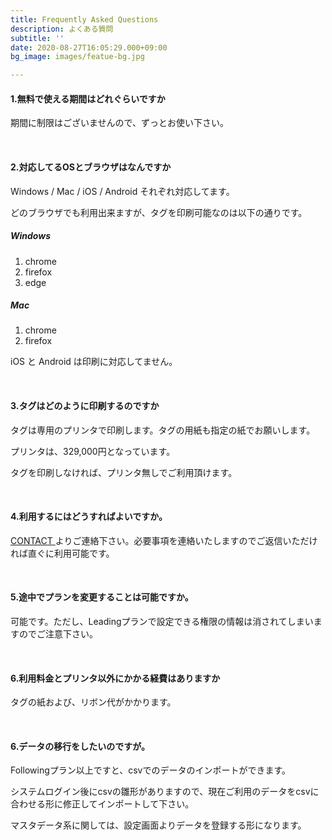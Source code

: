 ```yaml
---
title: Frequently Asked Questions
description: よくある質問
subtitle: ''
date: 2020-08-27T16:05:29.000+09:00
bg_image: images/featue-bg.jpg

---
```

#### 1.無料で使える期間はどれぐらいですか

期間に制限はございませんので、ずっとお使い下さい。

<br>

#### 2.対応してるOSとブラウザはなんですか

Windows / Mac / iOS / Android それぞれ対応してます。

どのブラウザでも利用出来ますが、タグを印刷可能なのは以下の通りです。

##### Windows

1. chrome
2. firefox
3. edge

##### Mac

1. chrome
2. firefox

iOS と Android は印刷に対応してません。

<br>

#### 3.タグはどのように印刷するのですか

タグは専用のプリンタで印刷します。タグの用紙も指定の紙でお願いします。

プリンタは、329,000円となっています。

タグを印刷しなければ、プリンタ無しでご利用頂けます。

<br>

#### 4.利用するにはどうすればよいですか。

[CONTACT ](../contact/ "CONTACT")よりご連絡下さい。必要事項を連絡いたしますのでご返信いただければ直ぐに利用可能です。

<br>

#### 5.途中でプランを変更することは可能ですか。

可能です。ただし、Leadingプランで設定できる権限の情報は消されてしまいますのでご注意下さい。

<br>

#### 6.利用料金とプリンタ以外にかかる経費はありますか

タグの紙および、リボン代がかかります。

<br>

#### 6.データの移行をしたいのですが。

Followingプラン以上ですと、csvでのデータのインポートができます。

システムログイン後にcsvの雛形がありますので、現在ご利用のデータをcsvに合わせる形に修正してインポートして下さい。

マスタデータ系に関しては、設定画面よりデータを登録する形になります。